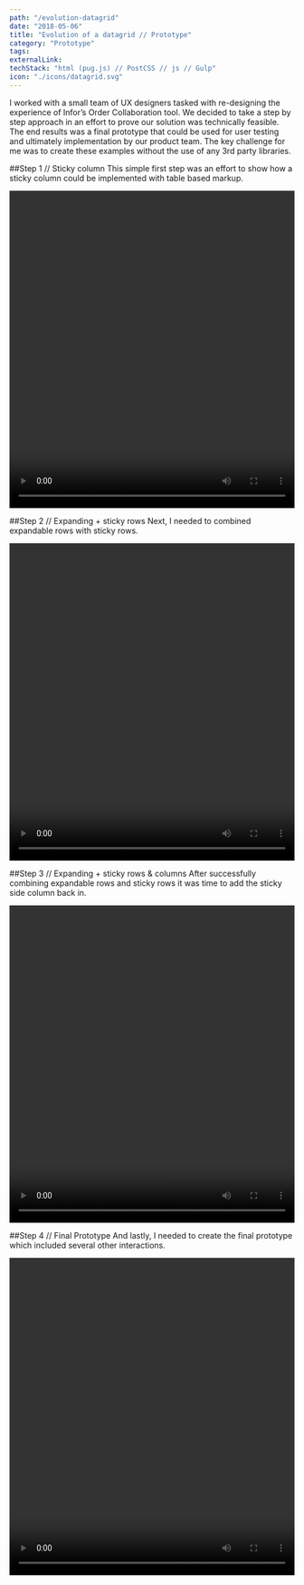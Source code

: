 ```yaml
---
path: "/evolution-datagrid"
date: "2018-05-06"
title: "Evolution of a datagrid // Prototype"
category: "Prototype"
tags:
externalLink:
techStack: "html (pug.js) // PostCSS // js // Gulp"
icon: "./icons/datagrid.svg"
---
```


I worked with a small team of UX designers tasked with re-designing the experience of Infor’s Order Collaboration tool. We decided to take a step by step approach in an effort to prove our solution was technically feasible. The end results was a final prototype that could be used for user testing and ultimately implementation by our product team. The key challenge for me was to create these examples without the use of any 3rd party libraries.

##Step 1 // Sticky column
This simple first step was an effort to show how a sticky column could be implemented with table based markup.
<div class="video-wrapper">
  <video width="100%" height="560px" src="https://www.dropbox.com/s/sn75x7rc333qu0r/datagrid-col-stick.mov?raw=1" controls></video>
</div>

##Step 2 // Expanding + sticky rows
Next, I needed to combined expandable rows with sticky rows.
<div class="video-wrapper">
  <video width="100%" height="560px" src="https://www.dropbox.com/s/7k4pte2v2sxix9x/datagrid-expand-stick.mov?raw=1" controls></video>
</div>

##Step 3 // Expanding + sticky rows &amp; columns
After successfully combining expandable rows and sticky rows it was time to add the sticky side column back in.          
<div class="video-wrapper">
  <video width="100%" height="560px" src="https://www.dropbox.com/s/byo2tz0l0h8rfit/datagrid-row-col-stick.mov?raw=1" controls></video> 
</div>

##Step 4 // Final Prototype
And lastly, I needed to create the final prototype which included several other interactions.         
<div class="video-wrapper">
  <video width="100%" height="560px" src="https://www.dropbox.com/s/b7ge7bqzyw3bqmd/datagrid-order-collab.mov?raw=1" controls></video>
</div>